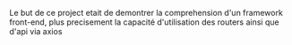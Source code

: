 Le but de ce project etait de demontrer la comprehension d'un framework front-end, plus precisement la capacité d'utilisation des routers ainsi que d'api via axios
